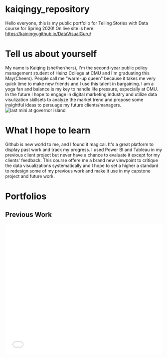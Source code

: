 # kaiqingy_repository

Hello everyone, this is my public portfolio for Telling Stories with Data course for Spring 2020! On live site is here: https://kaiqingy.github.io/DataVisualGuru/

# Tell us about yourself

My name is Kaiqing (she/her/hers), I'm the second-year public policy management student of Heinz College at CMU and I'm graduating this May(Cheers). People call me "warm-up queen" because it takes me very quick time to make new friends and I use this talent in bargaining. I am a yoga fan and balance is my key to handle life pressure, especially at CMU. In the future I hope to engage in digital marketing industry and utilize data visulization skillsets to analyze the market trend and propose some insightful ideas to persuage my future clients/managers.
![last mini at governor island](NYC19Fall.jpg)

# What I hope to learn

Github is new world to me, and I found it magical. It's a great platform to display past work and track my progress. I used Power BI and Tableau in my previous client project but never have a chance to evaluate it except for my clients' feedback. This course offere me a brand new viewpoint to critique the data visualizations systematically and I hope to set a higher a standard to redesign some of my previous work and make it use in my capstone project and future work.

# Portfolios

## Previous Work
<iframe title="The performance of HIV testing and prevention" aria-label="Grouped Column Chart" id="datawrapper-chart-pMmQZ" src="//datawrapper.dwcdn.net/pMmQZ/1/" scrolling="no" frameborder="0" style="width: 0; min-width: 100% !important; border: none;" height="416"></iframe><script type="text/javascript">!function(){"use strict";window.addEventListener("message",function(a){if(void 0!==a.data["datawrapper-height"])for(var e in a.data["datawrapper-height"]){var t=document.getElementById("datawrapper-chart-"+e)||document.querySelector("iframe[src*='"+e+"']");t&&(t.style.height=a.data["datawrapper-height"][e]+"px")}})}();</script>
